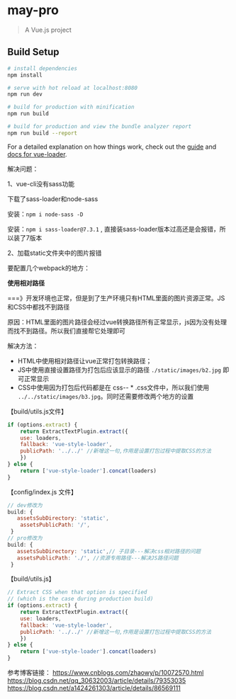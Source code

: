 # may-pro

> A Vue.js project

## Build Setup

``` bash
# install dependencies
npm install

# serve with hot reload at localhost:8080
npm run dev

# build for production with minification
npm run build

# build for production and view the bundle analyzer report
npm run build --report
```

For a detailed explanation on how things work, check out the [guide](http://vuejs-templates.github.io/webpack/) and [docs for vue-loader](http://vuejs.github.io/vue-loader).

解决问题：

1、vue-cli没有sass功能

下载了sass-loader和node-sass

安装：`npm i node-sass -D`

安装：`npm i sass-loader@7.3.1` , 直接装sass-loader版本过高还是会报错，所以装了7版本

2、加载static文件夹中的图片报错

要配置几个webpack的地方：

**使用相对路径**

===》开发环境也正常，但是到了生产环境只有HTML里面的图片资源正常。JS和CSS中都找不到路径

原因：HTML里面的图片路径会经过vue转换路径所有正常显示，js因为没有处理而找不到路径。所以我们直接帮它处理即可

解决方法：

- HTML中使用相对路径让vue正常打包转换路径；
- JS中使用直接设置路径为打包后应该显示的路径 `./static/images/b2.jpg` 即可正常显示
- CSS中使用因为打包后代码都是在 css-- * .css文件中，所以我们使用 `../../static/images/b3.jpg`。同时还需要修改两个地方的设置

【build/utils.js文件】

```js
if (options.extract) {
    return ExtractTextPlugin.extract({
    use: loaders,
    fallback: 'vue-style-loader',
    publicPath: '../../' //新增这一句,作用是设置打包过程中提取CSS的方法
    })
} else {
    return ['vue-style-loader'].concat(loaders)
}
```

【config/index.js 文件】

```js
// dev修改为 
build: {
   assetsSubDirectory: 'static',
    assetsPublicPath: '/',
 }
// pro修改为
build: {
   assetsSubDirectory: 'static',// 子目录---解决css相对路径的问题
   assetsPublicPath: './', //资源专用路径---解决JS路径问题
 }
```

【build/utils.js】

```js
// Extract CSS when that option is specified
// (which is the case during production build)
if (options.extract) {
    return ExtractTextPlugin.extract({
    use: loaders,
    fallback: 'vue-style-loader',
    publicPath: '../../' //新增这一句,作用是设置打包过程中提取CSS的方法
    })
} else {
    return ['vue-style-loader'].concat(loaders)
}
```
参考博客链接：
https://www.cnblogs.com/zhaowy/p/10072570.html
https://blog.csdn.net/qq_30632003/article/details/79353035
https://blog.csdn.net/a1424261303/article/details/86569111